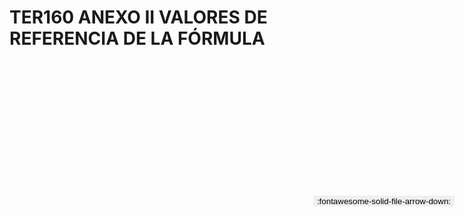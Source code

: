 
# TER160 ANEXO II VALORES DE REFERENCIA DE LA FÓRMULA

<a href='../TER160 ANEXO II VALORES DE REFERENCIA DE LA FÓRMULA.pdf' download>
<button class='md-button -primary' 
id='download-btn' style="position: fixed; top: 10%; right: 20px; 
        transform: translateY(-50%); z-index: 1000;  border: none; ">
:fontawesome-solid-file-arrow-down: 
</button>
</a>

<div 
    id='../TER160 ANEXO II VALORES DE REFERENCIA DE LA FÓRMULA.pdf' 
    data-pdf-url='../TER160 ANEXO II VALORES DE REFERENCIA DE LA FÓRMULA.pdf'
    style=' width: 100%; height: auto;overflow: auto;'>
</div>

